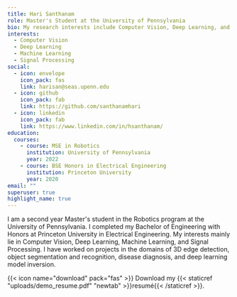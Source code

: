 ```yaml
---
title: Hari Santhanam
role: Master's Student at the University of Pennsylvania
bio: My research interests include Computer Vision, Deep Learning, and Machine Learning. 
interests:
  - Computer Vision
  - Deep Learning
  - Machine Learning
  - Signal Processing
social:
  - icon: envelope
    icon_pack: fas
    link: harisan@seas.upenn.edu
  - icon: github
    icon_pack: fab
    link: https://github.com/santhanamhari
  - icon: linkedin
    icon_pack: fab
    link: https://www.linkedin.com/in/hsanthanam/
education:
  courses:
    - course: MSE in Robotics
      institution: University of Pennsylvania
      year: 2022
    - course: BSE Honors in Electrical Engineering
      institution: Princeton University
      year: 2020
email: ""
superuser: true
highlight_name: true
---
```


I am a second year Master's student in the Robotics program at the University of Pennsylvania. I completed my Bachelor of Engineering with Honors at Princeton University in Electrical Engineering. My interests mainly lie in Computer Vision, Deep Learning, Machine Learning, and Signal Processing. I have worked on projects in the domains of 3D edge detection, object segmentation and recognition, disease diagnosis, and deep learning model inversion. 


{{< icon name="download" pack="fas" >}} Download my {{< staticref "uploads/demo_resume.pdf" "newtab" >}}resumé{{< /staticref >}}.
